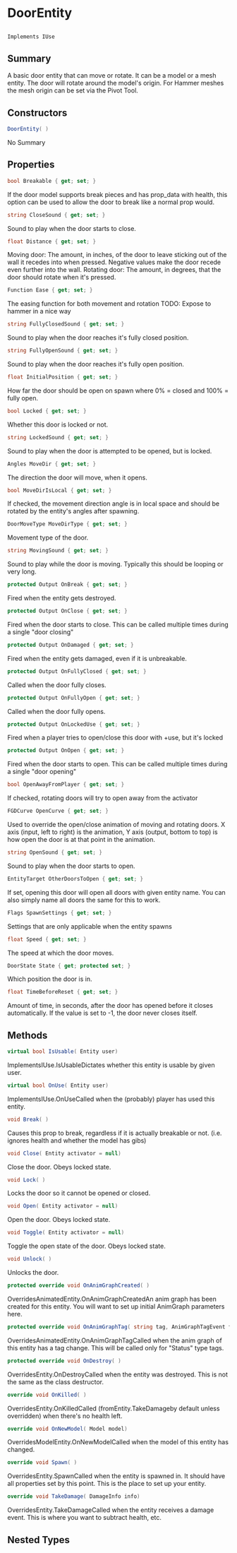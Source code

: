 # DoorEntity

## 
```c#
Implements IUse
```

## Summary

A basic door entity that can move or rotate. It can be a model or a mesh entity.
The door will rotate around the model's origin. For Hammer meshes the mesh origin can be set via the Pivot Tool.
## Constructors

```c#
DoorEntity( ) 
```
No Summary
## Properties

```c#
bool Breakable { get; set; } 
```
If the door model supports break pieces and has prop_data with health, this option can be used to allow the door to break like a normal prop would.
```c#
string CloseSound { get; set; } 
```
Sound to play when the door starts to close.
```c#
float Distance { get; set; } 
```
Moving door: The amount, in inches, of the door to leave sticking out of the wall it recedes into when pressed. Negative values make the door recede even further into the wall.
Rotating door: The amount, in degrees, that the door should rotate when it's pressed.
```c#
Function Ease { get; set; } 
```
The easing function for both movement and rotation
TODO: Expose to hammer in a nice way
```c#
string FullyClosedSound { get; set; } 
```
Sound to play when the door reaches it's fully closed position.
```c#
string FullyOpenSound { get; set; } 
```
Sound to play when the door reaches it's fully open position.
```c#
float InitialPosition { get; set; } 
```
How far the door should be open on spawn where 0% = closed and 100% = fully open.
```c#
bool Locked { get; set; } 
```
Whether this door is locked or not.
```c#
string LockedSound { get; set; } 
```
Sound to play when the door is attempted to be opened, but is locked.
```c#
Angles MoveDir { get; set; } 
```
The direction the door will move, when it opens.
```c#
bool MoveDirIsLocal { get; set; } 
```
If checked, the movement direction angle is in local space and should be rotated by the entity's angles after spawning.
```c#
DoorMoveType MoveDirType { get; set; } 
```
Movement type of the door.
```c#
string MovingSound { get; set; } 
```
Sound to play while the door is moving. Typically this should be looping or very long.
```c#
protected Output OnBreak { get; set; } 
```
Fired when the entity gets destroyed.
```c#
protected Output OnClose { get; set; } 
```
Fired when the door starts to close. This can be called multiple times during a single "door closing"
```c#
protected Output OnDamaged { get; set; } 
```
Fired when the entity gets damaged, even if it is unbreakable.
```c#
protected Output OnFullyClosed { get; set; } 
```
Called when the door fully closes.
```c#
protected Output OnFullyOpen { get; set; } 
```
Called when the door fully opens.
```c#
protected Output OnLockedUse { get; set; } 
```
Fired when a player tries to open/close this door with +use, but it's locked
```c#
protected Output OnOpen { get; set; } 
```
Fired when the door starts to open. This can be called multiple times during a single "door opening"
```c#
bool OpenAwayFromPlayer { get; set; } 
```
If checked, rotating doors will try to open away from the activator
```c#
FGDCurve OpenCurve { get; set; } 
```
Used to override the open/close animation of moving and rotating doors. X axis (input, left to right) is the animation, Y axis (output, bottom to top) is how open the door is at that point in the animation.
```c#
string OpenSound { get; set; } 
```
Sound to play when the door starts to open.
```c#
EntityTarget OtherDoorsToOpen { get; set; } 
```
If set, opening this door will open all doors with given entity name. You can also simply name all doors the same for this to work.
```c#
Flags SpawnSettings { get; set; } 
```
Settings that are only applicable when the entity spawns
```c#
float Speed { get; set; } 
```
The speed at which the door moves.
```c#
DoorState State { get; protected set; } 
```
Which position the door is in.
```c#
float TimeBeforeReset { get; set; } 
```
Amount of time, in seconds, after the door has opened before it closes automatically. If the value is set to -1, the door never closes itself.
## Methods

```c#
virtual bool IsUsable( Entity user) 
```
ImplementsIUse.IsUsableDictates whether this entity is usable by given user.
```c#
virtual bool OnUse( Entity user) 
```
ImplementsIUse.OnUseCalled when the (probably) player has used this entity.
```c#
void Break( ) 
```
Causes this prop to break, regardless if it is actually breakable or not. (i.e. ignores health and whether the model has gibs)
```c#
void Close( Entity activator = null) 
```
Close the door. Obeys locked state.
```c#
void Lock( ) 
```
Locks the door so it cannot be opened or closed.
```c#
void Open( Entity activator = null) 
```
Open the door. Obeys locked state.
```c#
void Toggle( Entity activator = null) 
```
Toggle the open state of the door. Obeys locked state.
```c#
void Unlock( ) 
```
Unlocks the door.
```c#
protected override void OnAnimGraphCreated( ) 
```
OverridesAnimatedEntity.OnAnimGraphCreatedAn anim graph has been created for this entity. You will want to set up initial AnimGraph parameters here.
```c#
protected override void OnAnimGraphTag( string tag, AnimGraphTagEvent fireMode) 
```
OverridesAnimatedEntity.OnAnimGraphTagCalled when the anim graph of this entity has a tag change.
This will be called only for "Status" type tags.
```c#
protected override void OnDestroy( ) 
```
OverridesEntity.OnDestroyCalled when the entity was destroyed. This is not the same as the class destructor.
```c#
override void OnKilled( ) 
```
OverridesEntity.OnKilledCalled (fromEntity.TakeDamageby default unless overridden) when there's no health left.
```c#
override void OnNewModel( Model model) 
```
OverridesModelEntity.OnNewModelCalled when the model of this entity has changed.
```c#
override void Spawn( ) 
```
OverridesEntity.SpawnCalled when the entity is spawned in. It should have all properties set by this point.
This is the place to set up your entity.
```c#
override void TakeDamage( DamageInfo info) 
```
OverridesEntity.TakeDamageCalled when the entity receives a damage event. This is where you want to subtract health, etc.
## Nested Types

